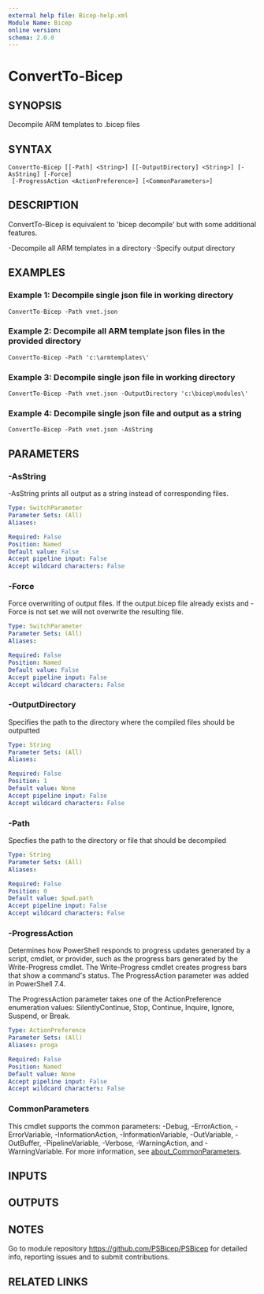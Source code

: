 ```yaml
---
external help file: Bicep-help.xml
Module Name: Bicep
online version:
schema: 2.0.0
---
```


# ConvertTo-Bicep

## SYNOPSIS
Decompile ARM templates to .bicep files

## SYNTAX

```
ConvertTo-Bicep [[-Path] <String>] [[-OutputDirectory] <String>] [-AsString] [-Force]
 [-ProgressAction <ActionPreference>] [<CommonParameters>]
```

## DESCRIPTION
ConvertTo-Bicep is equivalent to 'bicep decompile' but with some additional features.

-Decompile all ARM templates in a directory -Specify output directory

## EXAMPLES

### Example 1: Decompile single json file in working directory
```
ConvertTo-Bicep -Path vnet.json
```

### Example 2: Decompile all ARM template json files in the provided directory
```
ConvertTo-Bicep -Path 'c:\armtemplates\'
```

### Example 3: Decompile single json file in working directory
```
ConvertTo-Bicep -Path vnet.json -OutputDirectory 'c:\bicep\modules\'
```

### Example 4: Decompile single json file and output as a string
```
ConvertTo-Bicep -Path vnet.json -AsString
```

## PARAMETERS

### -AsString
-AsString prints all output as a string instead of corresponding files.

```yaml
Type: SwitchParameter
Parameter Sets: (All)
Aliases:

Required: False
Position: Named
Default value: False
Accept pipeline input: False
Accept wildcard characters: False
```

### -Force
Force overwriting of output files.
If the output.bicep file already exists and -Force is not set we will not overwrite the resulting file.

```yaml
Type: SwitchParameter
Parameter Sets: (All)
Aliases:

Required: False
Position: Named
Default value: False
Accept pipeline input: False
Accept wildcard characters: False
```

### -OutputDirectory
Specifies the path to the directory where the compiled files should be outputted

```yaml
Type: String
Parameter Sets: (All)
Aliases:

Required: False
Position: 1
Default value: None
Accept pipeline input: False
Accept wildcard characters: False
```

### -Path
Specfies the path to the directory or file that should be decompiled

```yaml
Type: String
Parameter Sets: (All)
Aliases:

Required: False
Position: 0
Default value: $pwd.path
Accept pipeline input: False
Accept wildcard characters: False
```

### -ProgressAction
Determines how PowerShell responds to progress updates generated by a script, cmdlet, or provider, such as the progress bars generated by the Write-Progress cmdlet. The Write-Progress cmdlet creates progress bars that show a command's status. The ProgressAction parameter was added in PowerShell 7.4.

The ProgressAction parameter takes one of the ActionPreference enumeration values: SilentlyContinue, Stop, Continue, Inquire, Ignore, Suspend, or Break.

```yaml
Type: ActionPreference
Parameter Sets: (All)
Aliases: proga

Required: False
Position: Named
Default value: None
Accept pipeline input: False
Accept wildcard characters: False
```

### CommonParameters
This cmdlet supports the common parameters: -Debug, -ErrorAction, -ErrorVariable, -InformationAction, -InformationVariable, -OutVariable, -OutBuffer, -PipelineVariable, -Verbose, -WarningAction, and -WarningVariable. For more information, see [about_CommonParameters](http://go.microsoft.com/fwlink/?LinkID=113216).

## INPUTS

## OUTPUTS

## NOTES
Go to module repository https://github.com/PSBicep/PSBicep for detailed info, reporting issues and to submit contributions.

## RELATED LINKS
